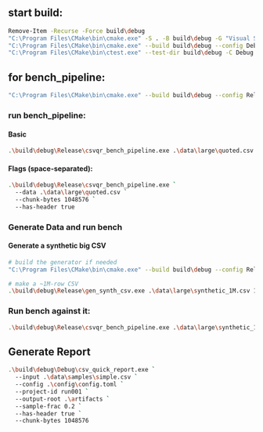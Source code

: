 
## start build:
```bash
Remove-Item -Recurse -Force build\debug
"C:\Program Files\CMake\bin\cmake.exe" -S . -B build\debug -G "Visual Studio 17 2022"
"C:\Program Files\CMake\bin\cmake.exe" --build build\debug --config Debug
"C:\Program Files\CMake\bin\ctest.exe" --test-dir build\debug -C Debug --output-on-failure
```

## for bench_pipeline:
```bash
"C:\Program Files\CMake\bin\cmake.exe" --build build\debug --config Release --target csvqr_bench_pipeline
```

### run bench_pipeline:

#### Basic
```bash
.\build\debug\Release\csvqr_bench_pipeline.exe .\data\large\quoted.csv 1048576
```

#### Flags (space-separated):
```bash
.\build\debug\Release\csvqr_bench_pipeline.exe `
  --data .\data\large\quoted.csv `
  --chunk-bytes 1048576 `
  --has-header true

```

### Generate Data and run bench

#### Generate a synthetic big CSV
```bash
# build the generator if needed
"C:\Program Files\CMake\bin\cmake.exe" --build build\debug --config Release --target gen_synth_csv

# make a ~1M-row CSV
.\build\debug\Release\gen_synth_csv.exe .\data\large\synthetic_1M.csv 1000000 --with-header

```

### Run bench against it:
```bash
.\build\debug\Release\csvqr_bench_pipeline.exe .\data\large\synthetic_1M.csv 1048576

```

## Generate Report
```bash
.\build\debug\Debug\csv_quick_report.exe `
  --input .\data\samples\simple.csv `
  --config .\config\config.toml `
  --project-id run001 `
  --output-root .\artifacts `
  --sample-frac 0.2 `
  --has-header true `
  --chunk-bytes 1048576

```
